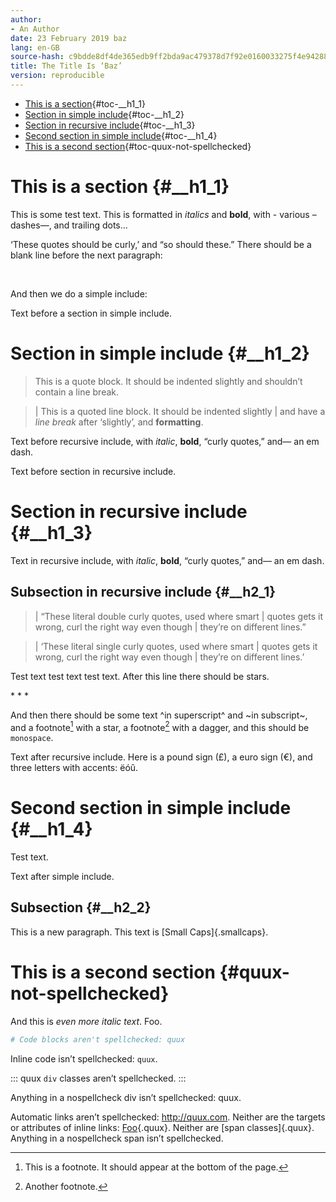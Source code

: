 ```yaml
---
author:
- An Author
date: 23 February 2019 baz
lang: en-GB
source-hash: c9bdde8df4de365edb9ff2bda9ac479378d7f92e0160033275f4e9428850904f
title: The Title Is ‘Baz’
version: reproducible
---
```


-   [This is a section](#__h1_1){#toc-__h1_1}
-   [Section in simple include](#__h1_2){#toc-__h1_2}
-   [Section in recursive include](#__h1_3){#toc-__h1_3}
-   [Second section in simple include](#__h1_4){#toc-__h1_4}
-   [This is a second section](#quux-not-spellchecked){#toc-quux-not-spellchecked}

# This is a section {#__h1_1}

This is some test text. This is formatted in *italics* and **bold**, with - various – dashes—, and trailing dots…

‘These quotes should be curly,’ and “so should these.” There should be a blank line before the next paragraph:

 

And then we do a simple include:

Text before a section in simple include.

# Section in simple include {#__h1_2}

> This is a quote block. It should be indented slightly and shouldn’t contain a line break.

> | This is a quoted line block. It should be indented slightly
> | and have a *line break* after ‘slightly’, and **formatting**.

Text before recursive include, with *italic*, **bold**, “curly quotes,” and— an em dash.

Text before section in recursive include.

# Section in recursive include {#__h1_3}

Text in recursive include, with *italic*, **bold**, “curly quotes,” and— an em dash.

## Subsection in recursive include {#__h2_1}

> | “These literal double curly quotes, used where smart
> | quotes gets it wrong, curl the right way even though
> | they’re on different lines.”

> | ‘These literal single curly quotes, used where smart
> | quotes gets it wrong, curl the right way even though
> | they’re on different lines.’

Test text test text test text. After this line there should be stars.

&#x002a; &#x002a; &#x002a;

And then there should be some text ^in superscript^ and ~in subscript~, and a footnote[^1] with a star, a footnote[^2] with a dagger, and this should be `monospace`.

Text after recursive include. Here is a pound sign (£), a euro sign (€), and three letters with accents: ëóû.

# Second section in simple include {#__h1_4}

Test text.

Text after simple include.

## Subsection {#__h2_2}

This is a new paragraph. This text is [Small Caps]{.smallcaps}.

# This is a second section {#quux-not-spellchecked}

And this is *even more italic text*. Foo.

``` python
# Code blocks aren't spellchecked: quux
```

Inline code isn’t spellchecked: `quux`.

::: quux
`div` classes aren’t spellchecked.
:::

Anything in a nospellcheck div isn’t spellchecked: quux.

Automatic links aren’t spellchecked: <http://quux.com>. Neither are the targets or attributes of inline links: [Foo](http://quux.com "Foo"){.quux}. Neither are [span classes]{.quux}. Anything in a nospellcheck span isn’t spellchecked.

[^1]: This is a footnote. It should appear at the bottom of the page.

[^2]: Another footnote.
